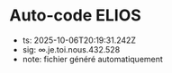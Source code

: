 # Auto-code ELIOS
- ts: 2025-10-06T20:19:31.242Z
- sig: ∞.je.toi.nous.432.528
- note: fichier généré automatiquement
